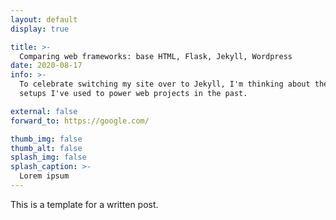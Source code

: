 ```yaml
---
layout: default
display: true

title: >-
  Comparing web frameworks: base HTML, Flask, Jekyll, Wordpress
date: 2020-08-17
info: >-
  To celebrate switching my site over to Jekyll, I'm thinking about the four
  setups I've used to power web projects in the past.

external: false
forward_to: https://google.com/

thumb_img: false
thumb_alt: false
splash_img: false
splash_caption: >-
  Lorem ipsum
---
```


This is a template for a written post.
